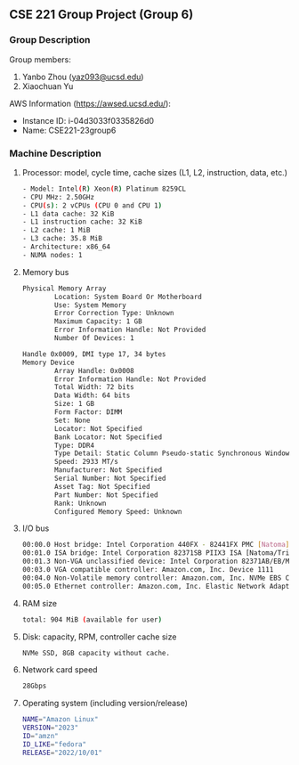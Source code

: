 ## CSE 221 Group Project (Group 6)
### Group Description
Group members:
1. Yanbo Zhou (yaz093@ucsd.edu)
2. Xiaochuan Yu

AWS Information (https://awsed.ucsd.edu/):
- Instance ID: i-04d3033f0335826d0
- Name: CSE221-23group6

### Machine Description

1. Processor: model, cycle time, cache sizes (L1, L2, instruction, data, etc.)
   ```bash
   - Model: Intel(R) Xeon(R) Platinum 8259CL 
   - CPU MHz: 2.50GHz
   - CPU(s): 2 vCPUs (CPU 0 and CPU 1)
   - L1 data cache: 32 KiB
   - L1 instruction cache: 32 KiB
   - L2 cache: 1 MiB
   - L3 cache: 35.8 MiB
   - Architecture: x86_64
   - NUMA nodes: 1
   ```
2. Memory bus
   ```bash
   Physical Memory Array
           Location: System Board Or Motherboard
           Use: System Memory
           Error Correction Type: Unknown
           Maximum Capacity: 1 GB
           Error Information Handle: Not Provided
           Number Of Devices: 1

   Handle 0x0009, DMI type 17, 34 bytes
   Memory Device
           Array Handle: 0x0008
           Error Information Handle: Not Provided
           Total Width: 72 bits
           Data Width: 64 bits
           Size: 1 GB
           Form Factor: DIMM
           Set: None
           Locator: Not Specified
           Bank Locator: Not Specified
           Type: DDR4
           Type Detail: Static Column Pseudo-static Synchronous Window DRAM
           Speed: 2933 MT/s
           Manufacturer: Not Specified
           Serial Number: Not Specified
           Asset Tag: Not Specified
           Part Number: Not Specified
           Rank: Unknown
           Configured Memory Speed: Unknown
    ```
3. I/O bus
   ```bash
   00:00.0 Host bridge: Intel Corporation 440FX - 82441FX PMC [Natoma]
   00:01.0 ISA bridge: Intel Corporation 82371SB PIIX3 ISA [Natoma/Triton II]
   00:01.3 Non-VGA unclassified device: Intel Corporation 82371AB/EB/MB PIIX4 ACPI (rev 08)
   00:03.0 VGA compatible controller: Amazon.com, Inc. Device 1111
   00:04.0 Non-Volatile memory controller: Amazon.com, Inc. NVMe EBS Controller
   00:05.0 Ethernet controller: Amazon.com, Inc. Elastic Network Adapter (ENA)
   ```
4. RAM size
   ```bash
   total: 904 MiB (available for user)
   ```
5. Disk: capacity, RPM, controller cache size
   ```bash
   NVMe SSD, 8GB capacity without cache.
   ```
6. Network card speed
   ```bash
   28Gbps
   ```
7. Operating system (including version/release)
   ```bash
   NAME="Amazon Linux"
   VERSION="2023"
   ID="amzn"
   ID_LIKE="fedora"
   RELEASE="2022/10/01"
   ```

